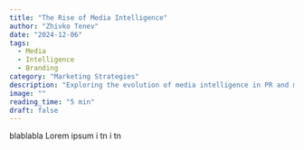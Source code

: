 ```yaml
---
title: "The Rise of Media Intelligence"
author: "Zhivko Tenev"
date: "2024-12-06"
tags: 
  - Media
  - Intelligence
  - Branding
category: "Marketing Strategies"
description: "Exploring the evolution of media intelligence in PR and marketing."
image: ""
reading_time: "5 min"
draft: false
---
```



blablabla Lorem ipsum i tn i tn